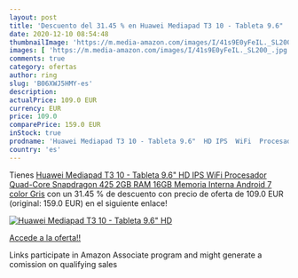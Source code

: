 ```yaml
---
layout: post
title: 'Descuento del 31.45 % en Huawei Mediapad T3 10 - Tableta 9.6"  HD'
date: 2020-12-10 08:54:48
thumbnailImage: 'https://m.media-amazon.com/images/I/41s9E0yFeIL._SL200_.jpg'
images: [ 'https://m.media-amazon.com/images/I/41s9E0yFeIL._SL200_.jpg' ]
comments: true
category: ofertas
author: ring
slug: 'B06XWJ5HMY-es'
description:
actualPrice: 109.0 EUR
currency: EUR
price: 109.0
comparePrice: 159.0 EUR
inStock: true
prodname: 'Huawei Mediapad T3 10 - Tableta 9.6"  HD IPS  WiFi  Procesador Quad-Core Snapdragon 425  2GB RAM  16GB Memoria Interna  Android 7  color Gris'
country: 'es'
---
```


Tienes [Huawei Mediapad T3 10 - Tableta 9.6"  HD IPS  WiFi  Procesador Quad-Core Snapdragon 425  2GB RAM  16GB Memoria Interna  Android 7  color Gris](https://www.amazon.es/dp/B06XWJ5HMY/?tag=tolees-21) con un 31.45 % de descuento con precio de oferta de 109.0 EUR (original: 159.0 EUR) en el siguiente enlace!

[![Huawei Mediapad T3 10 - Tableta 9.6"  HD](https://m.media-amazon.com/images/I/41s9E0yFeIL._SL200_.jpg)](https://www.amazon.es/dp/B06XWJ5HMY/?tag=tolees-21)

[Accede a la oferta!!](https://www.amazon.es/dp/B06XWJ5HMY/?tag=tolees-21)

Links participate in Amazon Associate program and might generate a comission on qualifying sales


